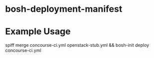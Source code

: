 # bosh-deployment-manifest

# Example Usage
spiff merge concourse-ci.yml openstack-stub.yml && bosh-init deploy concourse-ci.yml
